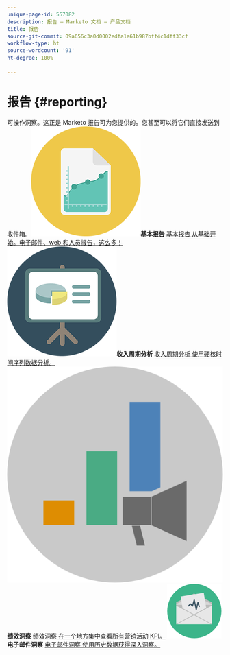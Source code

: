 ```yaml
---
unique-page-id: 557082
description: 报告 – Marketo 文档 – 产品文档
title: 报告
source-git-commit: 09a656c3a0d0002edfa1a61b987bff4c1dff33cf
workflow-type: ht
source-wordcount: '91'
ht-degree: 100%

---
```



# 报告 {#reporting}

可操作洞察。这正是 Marketo 报告可为您提供的。您甚至可以将它们直接发送到收件箱。**![基本报告](assets/documents-bookmarks-17.png)基本报告** [基本报告 从基础开始。电子邮件、web 和人员报告，这么多！](https://docs.marketo.com/display/DOCS/Basic+Reporting)     **![收入周期分析](assets/seo-08.png)收入周期分析** [收入周期分析 使用硬核时间序列数据分析。](https://docs.marketo.com/display/DOCS/Revenue+Cycle+Analytics)     **![绩效洞察](assets/mpi-for-docs-2x.png)绩效洞察** [绩效洞察 在一个地方集中查看所有营销活动 KPI。](https://docs.marketo.com/display/DOCS/Marketing+Performance+Insights)     **![电子邮件洞察](assets/email-insights.png)电子邮件洞察** [电子邮件洞察 使用历史数据获得深入洞察。](https://docs.marketo.com/display/DOCS/Email+Insights)
